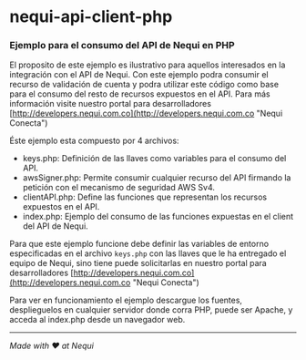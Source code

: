 # nequi-api-client-php #

### Ejemplo para el consumo del API de Nequi en PHP  ###

El proposito de este ejemplo es ilustrativo para aquellos interesados en la integración con el API de Nequi. Con este ejemplo podra consumir el recurso de validación de cuenta y podra utilizar este código como base para el consumo del resto de recursos expuestos en el API. Para más información visite nuestro portal para desarrolladores [http://developers.nequi.com.co](http://developers.nequi.com.co "Nequi Conecta")

Éste ejemplo esta compuesto por 4 archivos:

- keys.php: Definición de las llaves como variables para el consumo del API.
- awsSigner.php: Permite consumir cualquier recurso del API firmando la petición con el mecanismo de seguridad AWS Sv4.
- clientAPI.php: Define las funciones que representan los recursos expuestos en el API.
- index.php: Ejemplo del consumo de las funciones expuestas en el client del API de Nequi.

Para que este ejemplo funcione debe definir las variables de entorno especificadas en el archivo `keys.php` con las llaves que le ha entregado el equipo de Nequi, sino tiene puede solicitarlas en nuestro portal para desarrolladores [http://developers.nequi.com.co](http://developers.nequi.com.co "Nequi Conecta")

Para ver en funcionamiento el ejemplo descargue los fuentes, desplieguelos en cualquier servidor donde corra PHP, puede ser Apache, y acceda al index.php desde un navegador web.

----------
*Made with ♥ at Nequi*

